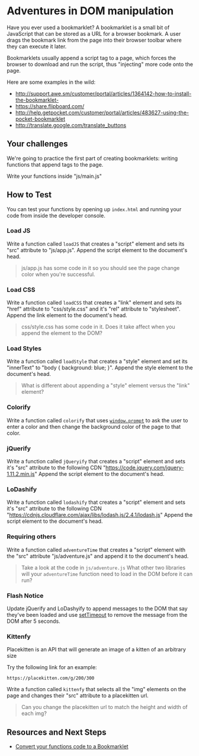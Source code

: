# Adventures in DOM manipulation

Have you ever used a bookmarklet?  A bookmarklet is a small bit of JavaScript
that can be stored as a URL for a browser bookmark. A user drags the bookmark
link from the page into their browser toolbar where they can execute it later.

Bookmarklets usually append a script tag to a page, which forces the browser to
download and run the script, thus "injecting" more code onto the page.

Here are some examples in the wild:

- http://support.awe.sm/customer/portal/articles/1364142-how-to-install-the-bookmarklet-
- https://share.flipboard.com/
- http://help.getpocket.com/customer/portal/articles/483627-using-the-pocket-bookmarklet
- http://translate.google.com/translate_buttons

## Your challenges

We're going to practice the first part of creating bookmarklets: writing
functions that append tags to the page.

Write your functions inside "js/main.js"

## How to Test

You can test your functions by opening up `index.html` and running your code
from inside the developer console.

### Load JS

Write a function called `loadJS` that creates a "script" element and sets its
"src" attribute to "js/app.js". Append the script element to the document's head.

> js/app.js has some code in it so you should see the page change color when you're
> successful.

### Load CSS

Write a function called `loadCSS` that creates a "link" element and sets its
"href" attribute to "css/style.css" and it's "rel" attribute to "stylesheet". Append
the link element to the document's head.

> css/style.css has some code in it. Does it take affect when you append the element
> to the DOM?

### Load Styles

Write a function called `loadStyle` that creates a "style" element and set its
"innerText" to "body { background: blue; }". Append the style element to the
document's head.

> What is different about appending a "style" element versus the "link" element?

### Colorify

Write a function called `colorify` that uses [`window.prompt`](https://developer.mozilla.org/en-US/docs/Web/API/Window.prompt) to ask the user to enter a
color and then change the background color of the page to that color.

### jQuerify

Write a function called `jQueryify` that creates a "script" element and sets
it's "src" attribute to the following CDN
"https://code.jquery.com/jquery-1.11.2.min.js" Append the script element to the
document's head.

### LoDashify

Write a function called `lodashify` that creates a "script" element and sets
it's "src" attribute to the following CDN
"https://cdnjs.cloudflare.com/ajax/libs/lodash.js/2.4.1/lodash.js" Append the
script element to the document's head.

### Requiring others

Write a function called `adventureTime` that creates a "script" element with the
"src" attribute "js/adventure.js" and append it to the document's head.

> Take a look at the code in `js/adventure.js` What other two libraries will your
> `adventureTime` function need to load in the DOM before it can run?

### Flash Notice

Update jQuerify and LoDashyify to append messages to the DOM that say they've been loaded and use [setTimeout](timeout) to remove the message from the DOM after 5 seconds.

[timeout]: https://developer.mozilla.org/en-US/docs/Web/API/WindowTimers.setTimeout

### Kittenfy

Placekitten is an API that will generate an image of a kitten of an arbitrary size

Try the following link for an example:

```
https://placekitten.com/g/200/300
```

Write a function called `kittenfy` that selects all the "img" elements on the
page and changes their "src" attribute to a placekitten url.

> Can you change the placekitten url to match the height and width of each img?

## Resources and Next Steps

- [Convert your functions code to a Bookmarklet](http://mrcoles.com/bookmarklet/)
